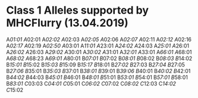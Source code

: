 # Class 1 Alleles supported by MHCFlurry (13.04.2019)

A*01:01
A*02:01
A*02:02
A*02:03
A*02:05
A*02:06
A*02:07
A*02:11
A*02:12
A*02:16
A*02:17
A*02:19
A*02:50
A*03:01
A*11:01
A*23:01
A*24:02
A*24:03
A*25:01
A*26:01
A*26:02
A*26:03
A*29:02
A*30:01
A*30:02
A*31:01
A*32:01
A*33:01
A*66:01
A*68:01
A*68:02
A*68:23
A*69:01
A*80:01
B*07:01
B*07:02
B*08:01
B*08:02
B*08:03
B*14:02
B*15:01
B*15:02
B*15:03
B*15:09
B*15:17
B*18:01
B*27:02
B*27:03
B*27:04
B*27:05
B*27:06
B*35:01
B*35:03
B*37:01
B*38:01
B*39:01
B*39:06
B*40:01
B*40:02
B*42:01
B*44:02
B*44:03
B*45:01
B*46:01
B*48:01
B*51:01
B*53:01
B*54:01
B*57:01
B*58:01
B*83:01
C*03:03
C*04:01
C*05:01
C*06:02
C*07:02
C*08:02
C*12:03
C*14:02
C*15:02
